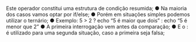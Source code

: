 Este operador constitui uma estrutura de condição resumida; ● Na maioria dos casos vamos optar por if/else; ● Porém em situações simples podemos utilizar o ternário; ● Exemplo: 5 > 2 ? echo “5 é maior que dois” : echo “5 é menor que 2” ● A primeira interrogação vem antes da comparação; ● E o : é utilizado para uma segunda situação, caso a primeira seja falsa;